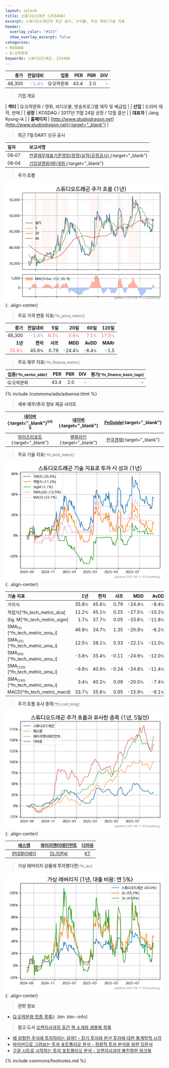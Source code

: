 ```yaml
---
layout: splash
title: 스튜디오드래곤 (253450)
excerpt: 스튜디오드래곤의 최근 공시, 수익률, 주요 재무/기술 지표
header:
  overlay_color: "#333"
  show_overlay_excerpt: false
categories:
- KOSDAQ
- Q:오락문화
keywords: 스튜디오드래곤, 253450
---
```


| **종가** | **전일대비** | **업종** | **PER** | **PBR** | **DIV** |
| -------: | -----------: | -------: | ------: | ------: | ------: |
| 48,300 | <span style="color: cornflowerblue">-1.4<small>%</small></span> | Q:오락문화 | 43.4 | 2.0 | - |

<!-- more -->


> **기업 개요**<a id="company"></a>

| <span style="white-space:nowrap;">**섹터**</span> | Q:오락문화 / 영화, 비디오물, 방송프로그램 제작 및 배급업 |
| <span style="white-space:nowrap;">**산업**</span> | 드라마 제작, 판매 |
| <span style="white-space:nowrap;">**상장**</span> | KOSDAQ / 2017년 11월 24일 상장 / 12월 결산 |
| <span style="white-space:nowrap;">**대표자**</span> | Jang Kyung-ik |
| <span style="white-space:nowrap;">**홈페이지**</span> | [http://www.studiodragon.net](http://www.studiodragon.net){:target="_blank"} |


> **최근 7일 DART 신규 공시**<a id="dart"></a>

| **일자** |      | **보고서명** |
| :------- | :--- | :----------- |
| 08&#x2011;07 | | [연결재무제표기준영업(잠정)실적(공정공시)              ](https://dart.fss.or.kr/dsaf001/main.do?rcpNo=20250807900127){:target="_blank"} |
| 08&#x2011;04 | | [기업설명회(IR)개최              ](https://dart.fss.or.kr/dsaf001/main.do?rcpNo=20250804900292){:target="_blank"} |


> **주가 흐름**<a id="price"></a>

![253450](/stock/images/253450.png){: .align-center}


> **주요 가격 변동 지표**<small>[^fn_price_metric]</small>

| **종가** | **전일대비** | **5일** | **20일** | **60일** | **120일** |
| -------: | -----------: | ------: | -------: | -------: | --------: |
| 48,300 | <span style="color: cornflowerblue">-1.4<small>%</small></span> | <span style="color: tomato">6.2<small>%</small></span> | <span style="color: tomato">0.6<small>%</small></span> | <span style="color: tomato">7.1<small>%</small></span> | <span style="color: tomato">17.5<small>%</small></span> |
| **1년** | **편차** | **샤프** | **MDD** | **AvDD** | **MARr** |
| <span style="color: tomato">35.8<small>%</small></span> | 45.6<small>%</small> | 0.79 | -24.4<small>%</small> | -8.4<small>%</small> | -1.5 |


> **주요 재무 지표**<small>[^fn_finance_metric]</small>

| **업종**<small>[^fn_sector_abbr]</small> | **PER** | **PBR** | **DIV** | **평가**<small>[^fn_finance_basic_tags]</small> |
| :--------------------------------------- | ------: | ------: | ------: | ----------------------------------------------: |
| Q:오락문화 | 43.4 | 2.0 | - | - |



{% include /commons/ads/adsense.html %}

> **세부 재무/투자 정보 제공 사이트**

| [네이버](https://m.stock.naver.com/domestic/stock/253450/finance/summary){:target="_blank"}<sup><small>모바일</small></sup> | [네이버](https://finance.naver.com/item/coinfo.naver?code=253450){:target="_blank"} | [FnGuide](https://comp.fnguide.com/SVO2/ASP/SVD_Invest.asp?gicode=A253450&MenuYn=Y){:target="_blank"} |
| :---: | :---: | :---: |
| [와이즈리포트](https://comp.wisereport.co.kr/company/c1040001.aspx?cmp_cd=253450){:target="_blank"} | [밸류라인](https://www.valueline.co.kr/finance/summary/253450){:target="_blank"} | [한국경제](https://markets.hankyung.com/stock/253450/financial-summary){:target="_blank"} |


> **주요 기술 지표**<small>[^fn_tech_metric]</small>


![253450](/stock/images/253450_tech.png){: .align-center}

| **기술 지표** | **1년** | **편차** | **샤프** | **MDD** | **AvDD** |
| :------------ | ------: | -----------: | -------: | ------: | -------: |
| 거치식 | 35.8<small>%</small> | 45.6<small>%</small> | 0.79 | -24.4<small>%</small> | -8.4<small>%</small> |
| 적립식[^fn_tech_metric_dca] | 11.2<small>%</small> | 45.1<small>%</small> | 0.25 | -27.5<small>%</small> | -10.2<small>%</small> |
| Sig. M[^fn_tech_metric_sigm] | 1.7<small>%</small> | 37.7<small>%</small> | 0.05 | -33.6<small>%</small> | -11.8<small>%</small> |
| SMA<small><sub>(5)</sub></small>[^fn_tech_metric_sma_i] | 46.8<small>%</small> | 34.7<small>%</small> | 1.35 | -20.9<small>%</small> | -6.2<small>%</small> |
| SMA<small><sub>(20)</sub></small>[^fn_tech_metric_sma_i] | 12.5<small>%</small> | 38.1<small>%</small> | 0.33 | -22.1<small>%</small> | -11.0<small>%</small> |
| SMA<small><sub>(60)</sub></small>[^fn_tech_metric_sma_i] | -3.8<small>%</small> | 35.4<small>%</small> | -0.11 | -24.9<small>%</small> | -12.0<small>%</small> |
| SMA<small><sub>(120)</sub></small>[^fn_tech_metric_sma_i] | -9.8<small>%</small> | 40.9<small>%</small> | -0.24 | -24.8<small>%</small> | -11.4<small>%</small> |
| SMA<small><sub>(240)</sub></small>[^fn_tech_metric_sma_i] | 3.4<small>%</small> | 40.2<small>%</small> | 0.09 | -20.0<small>%</small> | -7.4<small>%</small> |
| MACD[^fn_tech_metric_macd] | 33.7<small>%</small> | 35.6<small>%</small> | 0.95 | -15.9<small>%</small> | -6.1<small>%</small> |


> **주가 흐름 유사 종목**<a id="corr"></a><small>[^fn_corr_long]</small>

![253450](/stock/images/253450_corr.png){: .align-center}

|       | [에스엠](/041510/) | [와이지엔터테인먼트](/122870/) | [디어유](/376300/) |
| :---: | :------------------------------------: | :------------------------------------: | :------------------------------------: |
|       | [현대엘리베이](/017800/) | [DL이앤씨](/375500/) | [KT](/030200/) |


> **가상 레버리지 상품에 투자했다면**<a id="2x"></a><small>[^fn_lev]</small>

![253450](/stock/images/253450_2x.png){: .align-center}


> **관련 정보**

- [Q:오락문화 업종 목록](/stats/sector/kosdaq_업종_오락문화_종목/){: .btn .btn--info}

> **참고 도서** [오렌지사과의 출간 책 소개와 샘플북 목록](https://kongdori.tistory.com/691)

- [왜 위험한 주식에 투자하라는 걸까? - 장기 투자와 분산 투자에 대한 통계학적 시각](https://kongdori.tistory.com/421)
- [파이썬으로 그려보는 투자 포트폴리오 분석  - 정량적 투자 분석을 위한 입문서](https://kongdori.tistory.com/643)
- [구글 시트로 시작하는 투자 포트폴리오 분석 - 오렌지사과의 불친절한 워크북](https://kongdori.tistory.com/449)


{% include commons/footnotes.md %}
